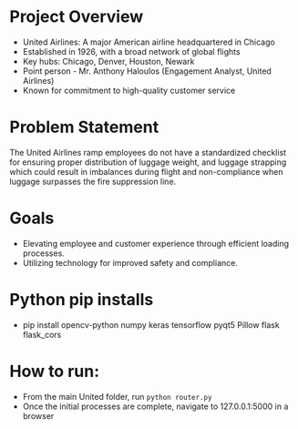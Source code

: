 # Project Overview

- United Airlines: A major American airline headquartered in Chicago
- Established in 1926, with a broad network of global flights
- Key hubs: Chicago, Denver, Houston, Newark
- Point person - Mr. Anthony Haloulos (Engagement Analyst, United Airlines)
- Known for commitment to high-quality customer service

# Problem Statement
The United Airlines ramp employees do not have a standardized checklist for ensuring proper distribution of luggage weight, and luggage strapping which could result in imbalances during flight and non-compliance when luggage surpasses the fire suppression line.

# Goals
- Elevating employee and customer experience through efficient loading
processes.
- Utilizing technology for improved safety and compliance.

# Python pip installs
- pip install opencv-python numpy keras tensorflow pyqt5 Pillow flask flask_cors

# How to run:
- From the main United folder, run `python router.py`
- Once the initial processes are complete, navigate to 127.0.0.1:5000 in a browser

